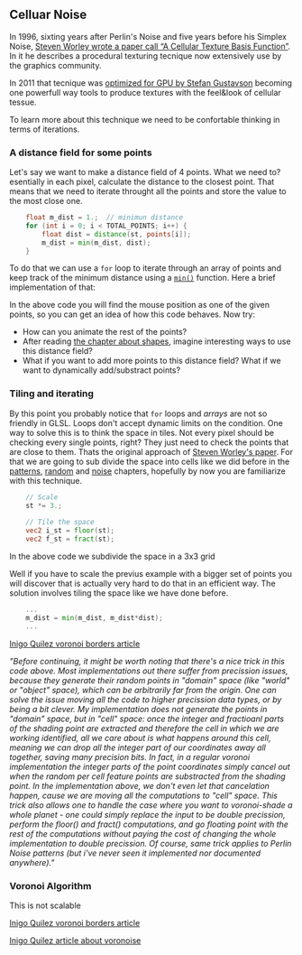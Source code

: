 ## Celluar Noise

In 1996, sixting years after Perlin's Noise and five years before his Simplex Noise, [Steven Worley wrote a paper call  “A Cellular Texture Basis Function”](http://www.rhythmiccanvas.com/research/papers/worley.pdf). In it he describes a procedural texturing tecnique now extensively use by the graphics community.

In 2011 that tecnique was [optimized for GPU by Stefan Gustavson](http://webstaff.itn.liu.se/~stegu/GLSL-cellular/GLSL-cellular-notes.pdf) becoming one powerfull way tools to produce textures with the feel&look of cellular tessue.

To learn more about this technique we need to be confortable thinking in terms of iterations.

### A distance field for some points

Let's say we want to make a distance field of 4 points. What we need to? esentially in each pixel, calculate the distance to the closest point. That means that we need to iterate throught all the points and store the value to the most close one. 

```glsl
    float m_dist = 1.;  // minimun distance
    for (int i = 0; i < TOTAL_POINTS; i++) {
        float dist = distance(st, points[i]);
        m_dist = min(m_dist, dist);
    }
```

To do that we can use a ```for``` loop to iterate through an array of points and keep track of the minimum distance using a [```min()```](../glossary/?search=min) function. Here a brief implementation of that:

<div class="codeAndCanvas" data="cellnoise-00.frag"></div>

In the above code you will find the mouse position as one of the given points, so you can get an idea of how this code behaves. Now try:

- How can you animate the rest of the points?
- After reading [the chapter about shapes](../07/), imagine interesting ways to use this distance field?
- What if you want to add more points to this distance field? What if we want to dynamically add/substract points?

### Tiling and iterating

By this point you probably notice that ```for``` loops and *arrays* are not so friendly in GLSL. Loops don't accept dynamic limits on the condition.
One way to solve this is to think the space in tiles. Not every pixel should be checking every single points, right? They just need to check the points that are close to them. Thats the original approach of [Steven Worley's paper](http://www.rhythmiccanvas.com/research/papers/worley.pdf). For that we are going to sub divide the space into cells like we did before in the [patterns](../09/), [random](../10/) and [noise](../11/) chapters, hopefully by now you are familiarize with this technique.

```glsl
    // Scale 
    st *= 3.;
    
    // Tile the space
    vec2 i_st = floor(st);
    vec2 f_st = fract(st);
```

In the above code we subdivide the space in a 3x3 grid

Well if you have to scale the previus example with a bigger set of points you will discover that is actually very hard to do that in an efficient way. The solution involves tiling the space like we have done before.

<div class="codeAndCanvas" data="cellnoise-01.frag"></div>

```glsl
    ...
    m_dist = min(m_dist, m_dist*dist);
    ...
```

<a href="../edit.html#12/metaballs.frag"><canvas id="custom" class="canvas" data-fragment-url="metaballs.frag"  width="520px" height="200px"></canvas></a> 

[Inigo Quilez voronoi borders article](http://www.iquilezles.org/www/articles/smoothvoronoi/smoothvoronoi.htm)

*"Before continuing, it might be worth noting that there's a nice trick in this code above. Most implementations out there suffer from precission issues, because they generate their random points in "domain" space (like "world" or "object" space), which can be arbitrarily far from the origin. One can solve the issue moving all the code to higher precission data types, or by being a bit clever. My implementation does not generate the points in "domain" space, but in "cell" space: once the integer and fractioanl parts of the shading point are extracted and therefore the cell in which we are working identified, all we care about is what happens around this cell, meaning we can drop all the integer part of our coordinates away all together, saving many precision bits. In fact, in a regular voronoi implementation the integer parts of the point coordinates simply cancel out when the random per cell feature points are substracted from the shading point. In the implementation above, we don't even let that cancelation happen, cause we are moving all the computations to "cell" space. This trick also allows one to handle the case where you want to voronoi-shade a whole planet - one could simply replace the input to be double precission, perform the floor() and fract() computations, and go floating point with the rest of the computations without paying the cost of changing the whole implementation to double precission. Of course, same trick applies to Perlin Noise patterns (but i've never seen it implemented nor documented anywhere)."*

### Voronoi Algorithm

<div class="codeAndCanvas" data="vorono-00.frag"></div>

This is not scalable

<div class="codeAndCanvas" data="vorono-01.frag"></div>

[Inigo Quilez voronoi borders article](http://www.iquilezles.org/www/articles/voronoilines/voronoilines.htm)

<a href="../edit.html#12/2d-voronoi.frag"><canvas id="custom" class="canvas" data-fragment-url="2d-voronoi.frag"  width="520px" height="200px"></canvas></a> 
 
[Inigo Quilez article about voronoise](http://www.iquilezles.org/www/articles/voronoise/voronoise.htm)
<a href="../edit.html#12/2d-voronoise.frag"><canvas id="custom" class="canvas" data-fragment-url="2d-voronoise.frag"  width="520px" height="200px"></canvas></a> 
